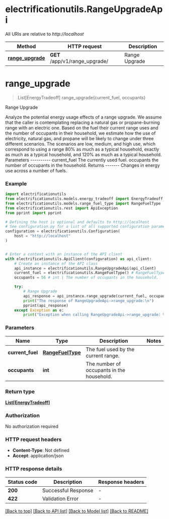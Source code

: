 # electrificationutils.RangeUpgradeApi

All URIs are relative to *http://localhost*

Method | HTTP request | Description
------------- | ------------- | -------------
[**range_upgrade**](RangeUpgradeApi.md#range_upgrade) | **GET** /app/v1/range_upgrade/ | Range Upgrade


# **range_upgrade**
> List[EnergyTradeoff] range_upgrade(current_fuel, occupants)

Range Upgrade

Analyze the potential energy usage effects of a range upgrade.  We assume that the caller is contemplating replacing a natural gas or propane-burning range with an electric one. Based on the fuel their current range uses and the number of occupants in their household, we estimate how the use of electricity, natural gas, and propane will be likely to change under three different scenarios.  The scenarios are low, medium, and high use, which correspond to using a range 80% as much as a typical household, exactly as much as a typical household, and 120% as much as a typical household.  Parameters ---------- current_fuel     The currently used fuel. occupants     the number of occupants in the household.  Returns -------     Changes in energy use across a number of fuels.

### Example


```python
import electrificationutils
from electrificationutils.models.energy_tradeoff import EnergyTradeoff
from electrificationutils.models.range_fuel_type import RangeFuelType
from electrificationutils.rest import ApiException
from pprint import pprint

# Defining the host is optional and defaults to http://localhost
# See configuration.py for a list of all supported configuration parameters.
configuration = electrificationutils.Configuration(
    host = "http://localhost"
)


# Enter a context with an instance of the API client
with electrificationutils.ApiClient(configuration) as api_client:
    # Create an instance of the API class
    api_instance = electrificationutils.RangeUpgradeApi(api_client)
    current_fuel = electrificationutils.RangeFuelType() # RangeFuelType | The fuel used by the current range.
    occupants = 56 # int | The number of occupants in the household.

    try:
        # Range Upgrade
        api_response = api_instance.range_upgrade(current_fuel, occupants)
        print("The response of RangeUpgradeApi->range_upgrade:\n")
        pprint(api_response)
    except Exception as e:
        print("Exception when calling RangeUpgradeApi->range_upgrade: %s\n" % e)
```



### Parameters


Name | Type | Description  | Notes
------------- | ------------- | ------------- | -------------
 **current_fuel** | [**RangeFuelType**](.md)| The fuel used by the current range. | 
 **occupants** | **int**| The number of occupants in the household. | 

### Return type

[**List[EnergyTradeoff]**](EnergyTradeoff.md)

### Authorization

No authorization required

### HTTP request headers

 - **Content-Type**: Not defined
 - **Accept**: application/json

### HTTP response details

| Status code | Description | Response headers |
|-------------|-------------|------------------|
**200** | Successful Response |  -  |
**422** | Validation Error |  -  |

[[Back to top]](#) [[Back to API list]](../README.md#documentation-for-api-endpoints) [[Back to Model list]](../README.md#documentation-for-models) [[Back to README]](../README.md)

